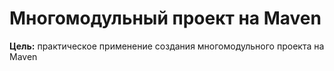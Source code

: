# Многомодульный проект на Maven
**Цель:** практическое применение создания многомодульного проекта на Maven
